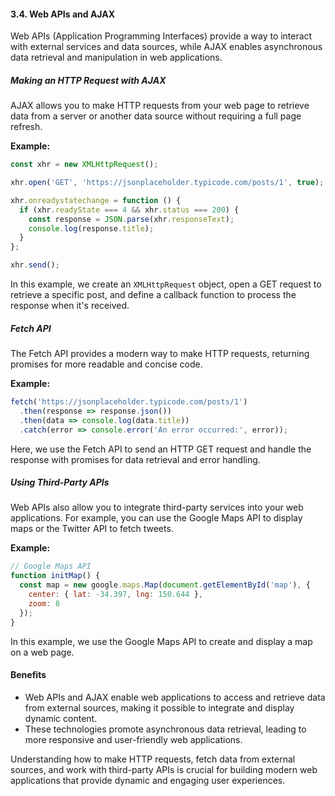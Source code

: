 #### 3.4. Web APIs and AJAX

Web APIs (Application Programming Interfaces) provide a way to interact with external services and data sources, while AJAX enables asynchronous data retrieval and manipulation in web applications.

##### Making an HTTP Request with AJAX

AJAX allows you to make HTTP requests from your web page to retrieve data from a server or another data source without requiring a full page refresh.

**Example:**

```javascript
const xhr = new XMLHttpRequest();

xhr.open('GET', 'https://jsonplaceholder.typicode.com/posts/1', true);

xhr.onreadystatechange = function () {
  if (xhr.readyState === 4 && xhr.status === 200) {
    const response = JSON.parse(xhr.responseText);
    console.log(response.title);
  }
};

xhr.send();
```

In this example, we create an `XMLHttpRequest` object, open a GET request to retrieve a specific post, and define a callback function to process the response when it's received.

##### Fetch API

The Fetch API provides a modern way to make HTTP requests, returning promises for more readable and concise code.

**Example:**

```javascript
fetch('https://jsonplaceholder.typicode.com/posts/1')
  .then(response => response.json())
  .then(data => console.log(data.title))
  .catch(error => console.error('An error occurred:', error));
```

Here, we use the Fetch API to send an HTTP GET request and handle the response with promises for data retrieval and error handling.

##### Using Third-Party APIs

Web APIs also allow you to integrate third-party services into your web applications. For example, you can use the Google Maps API to display maps or the Twitter API to fetch tweets.

**Example:**

```javascript
// Google Maps API
function initMap() {
  const map = new google.maps.Map(document.getElementById('map'), {
    center: { lat: -34.397, lng: 150.644 },
    zoom: 8
  });
}
```

In this example, we use the Google Maps API to create and display a map on a web page.

#### Benefits

- Web APIs and AJAX enable web applications to access and retrieve data from external sources, making it possible to integrate and display dynamic content.
- These technologies promote asynchronous data retrieval, leading to more responsive and user-friendly web applications.

Understanding how to make HTTP requests, fetch data from external sources, and work with third-party APIs is crucial for building modern web applications that provide dynamic and engaging user experiences.
